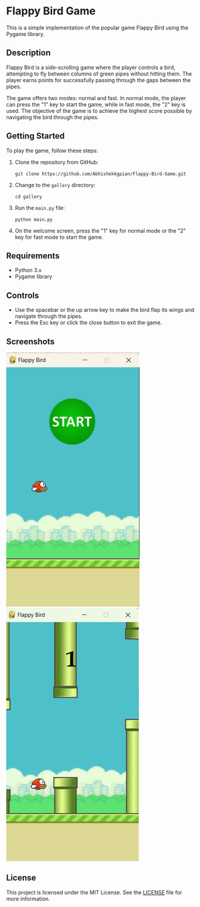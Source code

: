 # Flappy Bird Game

This is a simple implementation of the popular game Flappy Bird using the Pygame library.

## Description

Flappy Bird is a side-scrolling game where the player controls a bird, attempting to fly between columns of green pipes without hitting them. The player earns points for successfully passing through the gaps between the pipes.

The game offers two modes: normal and fast. In normal mode, the player can press the "1" key to start the game, while in fast mode, the "2" key is used. The objective of the game is to achieve the highest score possible by navigating the bird through the pipes.

## Getting Started

To play the game, follow these steps:

1. Clone the repository from GitHub:
   ```
   git clone https://github.com/Abhishekkgpian/Flappy-Bird-Game.git
   ```

2. Change to the `gallery` directory:
   ```
   cd gallery
   ```

3. Run the `main.py` file:
   ```
   python main.py
   ```

4. On the welcome screen, press the "1" key for normal mode or the "2" key for fast mode to start the game.

## Requirements

- Python 3.x
- Pygame library

## Controls

- Use the spacebar or the up arrow key to make the bird flap its wings and navigate through the pipes.
- Press the Esc key or click the close button to exit the game.

## Screenshots

![Screenshot 1](screenshots/start.png)
![Screenshot 2](screenshots/playing.png)

## License

This project is licensed under the MIT License. See the [LICENSE](LICENSE) file for more information.

